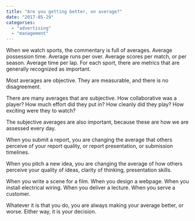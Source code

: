 ```yaml
---
title: "Are you getting better, on average?"
date: "2017-05-29"
categories: 
  - "advertising"
  - "management"
---
```


When we watch sports, the commentary is full of averages. Average possession time. Average runs per over. Average scores per match, or per season. Average time per lap. For each sport, there are metrics that are generally recognized as important.

Most averages are objective. They are measurable, and there is no disagreement.

There are many averages that are subjective. How collaborative was a player? How much effort did they put in? How cleanly did they play? How exciting were they to watch?

The subjective averages are also important, because these are how we are assessed every day.

When you submit a report, you are changing the average that others perceive of your report quality, or report presentation, or submission timelines.

When you pitch a new idea, you are changing the average of how others perceive your quality of ideas, clarity of thinking, presentation skills.

When you write a scene for a film. When you design a webpage. When you install electrical wiring. When you deliver a lecture. When you serve a customer.

Whatever it is that you do, you are always making your average better, or worse. Either way, it is your decision.
